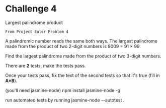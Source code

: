 Challenge 4
===========

Largest palindrome product

    From Project Euler Problem 4


A palindromic number reads the same both ways. The largest palindrome made from the product of two 2-digit numbers is 9009 = 91 × 99.

Find the largest palindrome made from the product of two 3-digit numbers.

There are **2** tests, make the tests pass.

Once your tests pass, fix the text of the second tests so that it's true (fill in **A×B**).

(you'll need jasmine-node)
    npm install jasmine-node -g

run automated tests by running
    jasmine-node --autotest .
